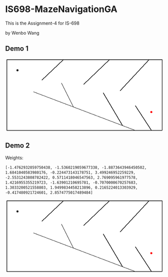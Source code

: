 # IS698-MazeNavigationGA

This is the Assignment-4 for IS-698

by Wenbo Wang

## Demo 1

![Output1](output/medium_maze1.gif)

## Demo 2

Weights:
```
[-1.4762932059750438, -1.5360219059677338, -1.8873643946450502, 1.6841040583980176, -0.224473143178751, 3.499246952259229, -2.5531243808782422, 0.5711418046547563, 2.769095961977578, 1.4216955355219723, -1.63901210695781, -0.7070000670257683, 1.3033200521558803, 1.9499834458213896, 0.2165224013303929, -0.417480921724601, 2.8574775017489484]
```

![Output2](output/medium_maze2.gif)